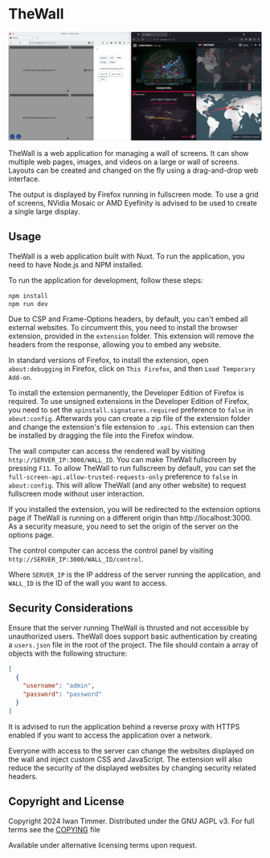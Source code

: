 # TheWall

![Screenshot](docs/images/screenshot.png)

TheWall is a web application for managing a wall of screens.
It can show multiple web pages, images, and videos on a large or wall of screens.
Layouts can be created and changed on the fly using a drag-and-drop web interface.

The output is displayed by Firefox running in fullscreen mode.
To use a grid of screens, NVidia Mosaic or AMD Eyefinity is advised to be used to create a single large display.

## Usage

TheWall is a web application built with Nuxt.
To run the application, you need to have Node.js and NPM installed.

To run the application for development, follow these steps:
```
npm install
npm run dev
```

Due to CSP and Frame-Options headers, by default, you can't embed all external websites.
To circumvent this, you need to install the browser extension, provided in the `extension` folder.
This extension will remove the headers from the response, allowing you to embed any website.

In standard versions of Firefox, to install the extension, open `about:debugging` in Firefox, click on `This Firefox`, and then `Load Temporary Add-on`.

To install the extension permanently, the Developer Edition of Firefox is required.
To use unsigned extensions in the Developer Edition of Firefox, you need to set the `xpinstall.signatures.required` preference to `false` in `about:config`.
Afterwards you can create a zip file of the extension folder and change the extension's file extension to `.xpi`.
This extension can then be installed by dragging the file into the Firefox window.

The wall computer can access the rendered wall by visiting `http://SERVER_IP:3000/WALL_ID`.
You can make TheWall fullscreen by pressing `F11`.
To allow TheWall to run fullscreen by default, you can set the `full-screen-api.allow-trusted-requests-only` preference to `false` in `about:config`.
This will allow TheWall (and any other website) to request fullscreen mode without user interaction.

If you installed the extension, you will be redirected to the extension options page if TheWall is running on a different origin than http://localhost:3000.
As a security measure, you need to set the origin of the server on the options page.

The control computer can access the control panel by visiting `http://SERVER_IP:3000/WALL_ID/control`.

Where `SERVER_IP` is the IP address of the server running the application, and `WALL_ID` is the ID of the wall you want to access.

## Security Considerations

Ensure that the server running TheWall is thrusted and not accessible by unauthorized users.
TheWall does support basic authentication by creating a `users.json` file in the root of the project.
The file should contain a array of objects with the following structure:
```json
[
  {
    "username": "admin",
    "password": "password"
  }
]
```

It is advised to run the application behind a reverse proxy with HTTPS enabled if you want to access the application over a network.

Everyone with access to the server can change the websites displayed on the wall and inject custom CSS and JavaScript.
The extension will also reduce the security of the displayed websites by changing security related headers.

## Copyright and License
Copyright 2024 Iwan Timmer.
Distributed under the GNU AGPL v3.
For full terms see the [COPYING](COPYING) file

Available under alternative licensing terms upon request.

